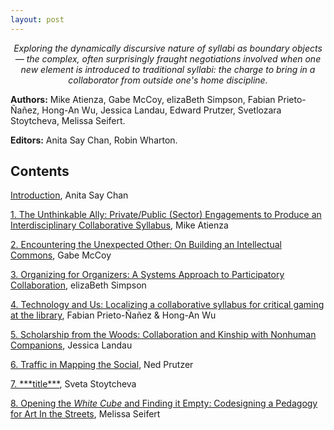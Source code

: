 ```yaml
---
layout: post
---
```


<p style="font-style: italic; text-align: center;">Exploring the dynamically discursive nature of syllabi as boundary objects — the complex, often surprisingly fraught negotiations involved when one new element is introduced to traditional syllabi: the charge to bring in a collaborator from outside one's home discipline.</p>

**Authors:** Mike Atienza, Gabe McCoy, elizaBeth Simpson, Fabian Prieto-Ñañez, Hong-An Wu, Jessica Landau, Edward Prutzer, Svetlozara Stoytcheva, Melissa Seifert.

**Editors:** Anita Say Chan, Robin Wharton.
  
## Contents

[Introduction](introduction), Anita Say Chan

[1. The Unthinkable Ally: Private/Public (Sector) Engagements to Produce an Interdisciplinary Collaborative Syllabus](atienza), Mike Atienza

[2. Encountering the Unexpected Other: On Building an Intellectual Commons](mccoy), Gabe McCoy

[3. Organizing for Organizers: A Systems Approach to Participatory Collaboration](simpson), elizaBeth Simpson

[4. Technology and Us: Localizing a collaborative syllabus for critical gaming at the library](FabianAnn), Fabian Prieto-Ñañez & Hong-An Wu

[5. Scholarship from the Woods: Collaboration and Kinship with Nonhuman Companions](landau), Jessica Landau

[6. Traffic in Mapping the Social](prutzer), Ned Prutzer

[7. \*\*\*title\*\*\*](stoytcheva), Sveta Stoytcheva

[8. Opening the *White Cube* and Finding it Empty: Codesigning a Pedagogy for Art In the Streets](seifert), Melissa Seifert